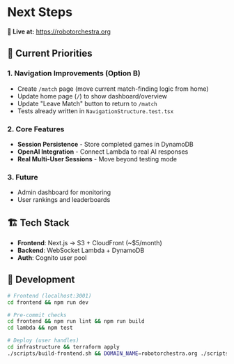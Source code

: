 # Next Steps

**🚀 Live at:** https://robotorchestra.org

## 🎯 **Current Priorities**

### **1. Navigation Improvements (Option B)**
- Create `/match` page (move current match-finding logic from home)
- Update home page (`/`) to show dashboard/overview  
- Update "Leave Match" button to return to `/match`
- Tests already written in `NavigationStructure.test.tsx`

### **2. Core Features**
- **Session Persistence** - Store completed games in DynamoDB
- **OpenAI Integration** - Connect Lambda to real AI responses
- **Real Multi-User Sessions** - Move beyond testing mode

### **3. Future**
- Admin dashboard for monitoring
- User rankings and leaderboards

## 🏗️ **Tech Stack**
- **Frontend**: Next.js → S3 + CloudFront (~$5/month)
- **Backend**: WebSocket Lambda + DynamoDB  
- **Auth**: Cognito user pool

## 🚀 **Development**
```bash
# Frontend (localhost:3001)
cd frontend && npm run dev

# Pre-commit checks
cd frontend && npm run lint && npm run build
cd lambda && npm test

# Deploy (user handles)
cd infrastructure && terraform apply
./scripts/build-frontend.sh && DOMAIN_NAME=robotorchestra.org ./scripts/deploy-frontend.sh
```